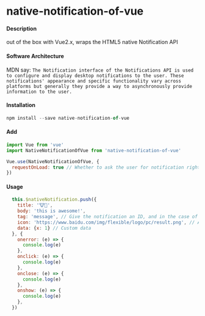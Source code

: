 # native-notification-of-vue

#### Description
out of the box with Vue2.x, wraps the HTML5 native Notification API

#### Software Architecture
  MDN say:
``The Notification interface of the Notifications API is used to configure and display desktop notifications to the user. These notifications' appearance and specific functionality vary across platforms but generally they provide a way to asynchronously provide information to the user.``

#### Installation

```javascript
npm install --save native-notification-of-vue
```

#### Add

```javascript
import Vue from 'vue'
import NativeNotificationOfVue from 'native-notification-of-vue'

Vue.use(NativeNotificationOfVue, {
  requestOnLoad: true // Whether to ask the user for notification right after the site loads, or ask again when you use it
})
```

#### Usage

```javascript
  this.$nativeNotification.push({
    title: '🐮🍺',
    body: 'this is awesome!',
    tag: 'message', // Give the notification an ID, and in the case of the same ID, the latter overrides the former
    icon: 'https://www.baidu.com/img/flexible/logo/pc/result.png', // A URL for an image that will be used to display the notification icon
    data: {x: 1} // Custom data
  }, {
    onerror: (e) => {
      console.log(e)
    },
    onclick: (e) => {
      console.log(e)
    },
    onclose: (e) => {
      console.log(e)
    },
    onshow: (e) => {
      console.log(e)
    },
  })
```

